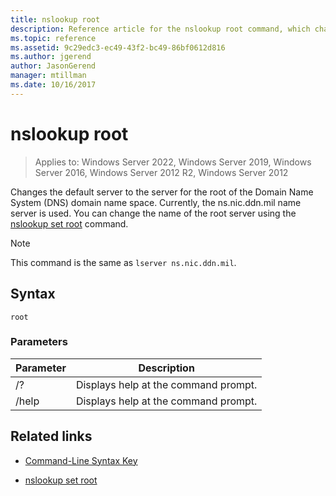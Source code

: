 ```yaml
---
title: nslookup root
description: Reference article for the nslookup root command, which changes the default server to the server for the root of the Domain Name System (DNS) domain name space.
ms.topic: reference
ms.assetid: 9c29edc3-ec49-43f2-bc49-86bf0612d816
ms.author: jgerend
author: JasonGerend
manager: mtillman
ms.date: 10/16/2017
---
```


# nslookup root

>Applies to: Windows Server 2022, Windows Server 2019, Windows Server 2016, Windows Server 2012 R2, Windows Server 2012

Changes the default server to the server for the root of the Domain Name System (DNS) domain name space. Currently, the ns.nic.ddn.mil name server is used. You can change the name of the root server using the [nslookup set root](nslookup-set-root.md) command.

> [!NOTE]
> This command is the same as `lserver ns.nic.ddn.mil`.

## Syntax

```
root
```

### Parameters

| Parameter | Description |
| --------- | ----------- |
| /? | Displays help at the command prompt. |
| /help | Displays help at the command prompt. |

## Related links

- [Command-Line Syntax Key](command-line-syntax-key.md)

- [nslookup set root](nslookup-set-root.md)
